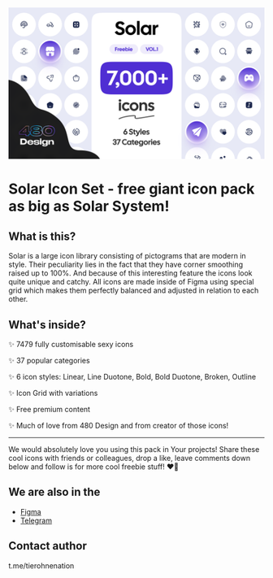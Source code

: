 <img src="src/banner.png">

# Solar Icon Set - free giant icon pack as big as Solar System!


## What is this?

Solar is a large icon library consisting of pictograms that are modern in style. Their peculiarity lies in the fact that they have corner smoothing raised up to 100%. And because of this interesting feature the icons look quite unique and catchy. All icons are made inside of Figma using special grid which makes them perfectly balanced and adjusted in relation to each other. 

## What's inside?

✨ 7479 fully customisable sexy icons

✨ 37 popular categories

✨ 6 icon styles: Linear, Line Duotone, Bold, Bold Duotone, Broken, Outline

✨ Icon Grid with variations 

✨ Free premium content

✨ Much of love from 480 Design and from creator of those icons! 

---

We would absolutely love you using this pack in Your projects! Share these cool icons with friends or colleagues, drop a like, leave comments down below and follow is for more cool freebie stuff! ❤️‍🔥

## We are also in the
* [Figma](https://www.figma.com/@480design)
* [Telegram](https://t.me/Design480)

## Contact author
t.me/tierohnenation 

